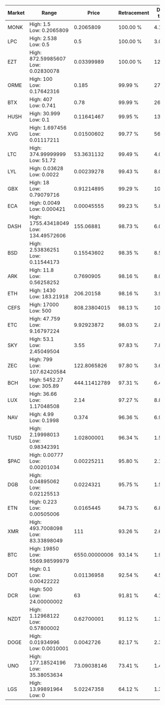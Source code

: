 | Market | Range | Price| Retracement | Doubles to 50% |
| --- | --- | --- | --- | --- |
| MONK | High: 1.5<br />Low: 0.2065809 | 0.2065809 | 100.00 % | 4.13 |
| LPC | High: 2.538<br />Low: 0.5 | 0.5 | 100.00 % | 3.04 |
| EZT | High: 872.59985607<br />Low: 0.02830078 | 0.03399989 | 100.00 % | 12,832.81 |
| ORME | High: 100<br />Low: 0.17642316 | 0.185 | 99.99 % | 270.75 |
| BTX | High: 407<br />Low: 0.741 | 0.78 | 99.99 % | 261.37 |
| HUSH | High: 30.999<br />Low: 0.1 | 0.11641467 | 99.95 % | 133.57 |
| XVG | High: 1.697456<br />Low: 0.01117211 | 0.01500602 | 99.77 % | 56.93 |
| LTC | High: 374.99999999<br />Low: 51.72 | 53.3631132 | 99.49 % | 4.00 |
| LYL | High: 0.03628<br />Low: 0.0022 | 0.00239278 | 99.43 % | 8.04 |
| GBX | High: 18<br />Low: 0.79079716 | 0.91214895 | 99.29 % | 10.30 |
| ECA | High: 0.0049<br />Low: 0.000421 | 0.00045555 | 99.23 % | 5.84 |
| DASH | High: 1755.43418049<br />Low: 134.49572606 | 155.06881 | 98.73 % | 6.09 |
| BSD | High: 2.53836251<br />Low: 0.11544173 | 0.15543602 | 98.35 % | 8.54 |
| ARK | High: 11.8<br />Low: 0.56258252 | 0.7690905 | 98.16 % | 8.04 |
| ETH | High: 1430<br />Low: 183.21918 | 206.20158 | 98.16 % | 3.91 |
| CEFS | High: 17000<br />Low: 500 | 808.23804015 | 98.13 % | 10.83 |
| ETC | High: 47.759<br />Low: 9.16797224 | 9.92923872 | 98.03 % | 2.87 |
| SKY | High: 53.1<br />Low: 2.45049504 | 3.55 | 97.83 % | 7.82 |
| ZEC | High: 799<br />Low: 107.62420584 | 122.8065826 | 97.80 % | 3.69 |
| BCH | High: 5452.27<br />Low: 305.89 | 444.11412789 | 97.31 % | 6.48 |
| LUX | High: 36.66<br />Low: 1.17048508 | 2.14 | 97.27 % | 8.84 |
| NAV | High: 4.99<br />Low: 0.1998 | 0.374 | 96.36 % | 6.94 |
| TUSD | High: 2.19998013<br />Low: 0.98342391 | 1.02800001 | 96.34 % | 1.55 |
| $PAC | High: 0.00777<br />Low: 0.00201034 | 0.00225211 | 95.80 % | 2.17 |
| DGB | High: 0.04895062<br />Low: 0.02125513 | 0.0224321 | 95.75 % | 1.56 |
| ETN | High: 0.223<br />Low: 0.00505006 | 0.0165445 | 94.73 % | 6.89 |
| XMR | High: 493.7008098<br />Low: 83.33898049 | 111 | 93.26 % | 2.60 |
| BTC | High: 19850<br />Low: 5569.98599979 | 6550.00000006 | 93.14 % | 1.94 |
| DOT | High: 0.1<br />Low: 0.00422222 | 0.01136958 | 92.54 % | 4.58 |
| DCR | High: 500<br />Low: 24.00000002 | 63 | 91.81 % | 4.16 |
| NZDT | High: 1.12968122<br />Low: 0.57800002 | 0.62700001 | 91.12 % | 1.36 |
| DOGE | High: 0.01934996<br />Low: 0.0010001 | 0.0042726 | 82.17 % | 2.38 |
| UNO | High: 177.18524196<br />Low: 35.38053634 | 73.09038146 | 73.41 % | 1.45 |
| LGS | High: 13.99891964<br />Low: 0 | 5.02247358 | 64.12 % | 1.39 |
